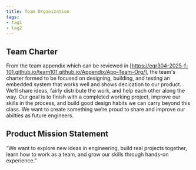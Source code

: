 ```yaml
---
title: Team Organization
tags:
- tag1
- tag2
---
```


## Team Charter

From the team appendix which can be reviewed in [https://egr304-2025-f-101.github.io/team101.github.io/Appendix/App-Team-Org/], the team's charter formed to be focused on designing, building, and testing an embedded system that works well and shows decication to our product. We’ll share ideas, fairly distribute the work, and help each other along the way. Our goal is to finish with a completed working project, improve our skills in the process, and build good design habits we can carry beyond this class. We want to create something we’re proud to share and improve our abilties as future engineers.  

## Product Mission Statement

“We want to explore new ideas in engineering, build real projects together, learn how to work as a team, and grow our skills through hands-on experience.”  
